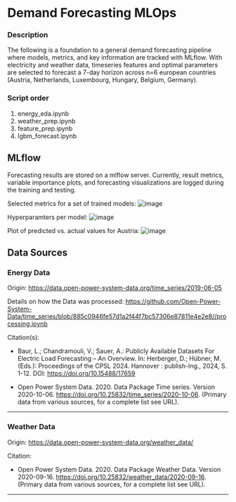 # Demand Forecasting MLOps

### Description
The following is a foundation to a general demand forecasting pipeline where models, metrics, and key information are tracked with MLflow. With electricity and weather data, timeseries features and optimal parameters are selected to forecast a 7-day horizon across n=6 european countries (Austria, Netherlands, Luxembourg, Hungary, Belgium, Germany). 

### Script order
1. energy_eda.ipynb 
2. weather_prep.ipynb
3. feature_prep.ipynb
4. lgbm_forecast.ipynb

## MLflow
Forecasting results are stored on a mlflow server. Currently, result metrics, variable importance plots, and forecasting visualizations are logged during the training and testing.

Selected metrics for a set of trained models:
![image](https://github.com/user-attachments/assets/9832cf9e-d8f9-4e83-afd0-d2993918ef8a)

Hyperparamters per model:
![image](https://github.com/user-attachments/assets/b08afb02-1116-43b1-aa6a-dbab6dac3ae4)

Plot of predicted vs. actual values for Austria:
![image](https://github.com/user-attachments/assets/e43b7c14-940c-4f2d-b919-2a4fcfa1b4a0)


## Data Sources
### Energy Data 
Origin: https://data.open-power-system-data.org/time_series/2019-06-05      

Details on how the Data was processed:
https://github.com/Open-Power-System-Data/time_series/blob/885c0946fe57d1a2f44f7bc57306e87811e4e2e8//processing.ipynb   

 Citation(s): 
- Baur, L.; Chandramouli, V.; Sauer, A.: Publicly Available Datasets For Electric Load Forecasting – An Overview. In: Herberger, D.; Hübner, M. (Eds.): Proceedings of the CPSL 2024. Hannover : publish-Ing., 2024, S. 1-12. DOI: https://doi.org/10.15488/17659

- Open Power System Data. 2020. Data Package Time series. Version 2020-10-06. https://doi.org/10.25832/time_series/2020-10-06. (Primary data from various sources, for a complete list see URL).

___

### Weather Data 
Origin: https://data.open-power-system-data.org/weather_data/    

Citation:
- Open Power System Data. 2020. Data Package Weather Data. Version 2020-09-16. https://doi.org/10.25832/weather_data/2020-09-16. (Primary data from various sources, for a complete list see URL).
___

